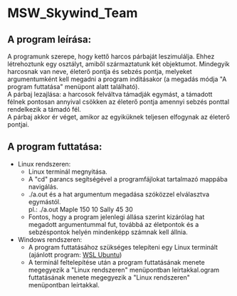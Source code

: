# MSW_Skywind_Team

## A program leírása:
A programunk szerepe, hogy kettő harcos párbaját leszimulálja.
Ehhez létrehoztunk egy osztályt, amiből származtatunk két objektumot.
Mindegyik harcosnak van neve, életerő pontja és sebzés pontja, melyeket argumentumként kell megadni a program indításakor (a megadás módja "A program futtatása" menüpont alatt található).  
A párbaj lezajlása: a harcosok felváltva támadják egymást, a támadott félnek pontosan annyival csökken az életerő pontja amennyi sebzés ponttal rendelkezik a támadó fél.  
A párbaj akkor ér véget, amikor az egyiküknek teljesen elfogynak az életerő pontjai.

## A program futtatása:
* Linux rendszeren:
    * Linux terminál megnyitása.
    * A "cd" parancs segítségével a programfájlokat tartalmazó mappába navigálás.
    * ./a.out és a hat argumentum megadása szóközzel elválasztva egymástól.  
    pl.: ./a.out Maple 150 10 Sally 45 30
    * Fontos, hogy a program jelenlegi állása szerint kizárólag hat megadott argumentummal fut, továbbá az életpontok és a sebzéspontok helyén mindenképp számnak kell állnia.
* Windows rendszeren:
    * A program futtatásához szükséges telepíteni egy Linux terminált (ajánlott program: [WSL Ubuntu](https://ubuntu.com/wsl))
    * A terminál feltelepítése után a program futtatásának menete megegyezik a "Linux rendszeren" menüpontban leírtakkal.ogram futtatásának menete megegyezik a "Linux rendszeren" menüpontban leírtakkal.
